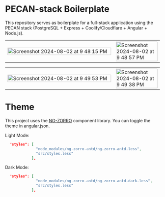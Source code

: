 # PECAN-stack Boilerplate

This repository serves as boilerplate for a full-stack application using the PECAN stack (PostgreSQL + Express + Coolify/Cloudflare + Angular + Node.js).
<table>
  <tr>
    <td width="70%"><img src="https://github.com/user-attachments/assets/1ee85fcd-c0e5-433d-9307-f92a496cdd6a" alt="Screenshot 2024-08-02 at 9 48 15 PM" width="100%"></td>
    <td width="30%"><img src="https://github.com/user-attachments/assets/366b0af4-7ad7-4adc-9b95-2018f6eb7c37" alt="Screenshot 2024-08-02 at 9 48 57 PM" width="100%"></td>
  </tr>
</table>

<table>
  <tr>
    <td width="70%"><img src="https://github.com/user-attachments/assets/9abfdbdf-1562-4a7b-8b30-c0e30a54c53a" alt="Screenshot 2024-08-02 at 9 49 53 PM" width="100%"></td>
    <td width="30%"><img src="https://github.com/user-attachments/assets/e1ec6375-2cda-41dc-ac7c-9f463075ff85" alt="Screenshot 2024-08-02 at 9 49 38 PM" width="100%"></td>
  </tr>
</table>

# Theme
This project uses the [NG-ZORRO](https://ng.ant.design/docs/introduce/en) component library. You can toggle the theme in angular.json.

Light Mode:
```json
  "styles": [
              "node_modules/ng-zorro-antd/ng-zorro-antd.less",
              "src/styles.less"
            ],
```

Dark Mode:
```json
  "styles": [
              "node_modules/ng-zorro-antd/ng-zorro-antd.dark.less",
              "src/styles.less"
            ],
```

